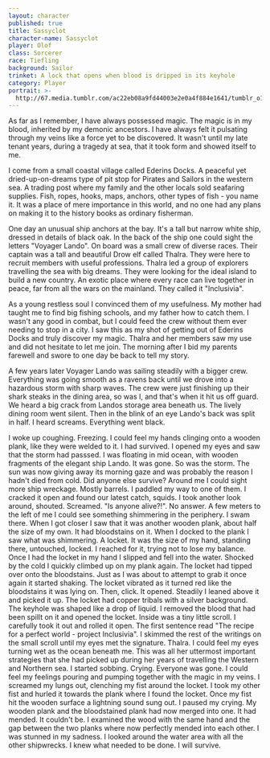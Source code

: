 ```yaml
---
layout: character
published: true
title: Sassyclot
character-name: Sassyclot
player: Olof
class: Sorcerer
race: Tiefling
background: Sailor
trinket: A lock that opens when blood is dripped in its keyhole
category: Player
portrait: >-
  http://67.media.tumblr.com/ac22eb08a9fd44003e2e0a4f884e1641/tumblr_o1llmtXcyd1sjxgryo1_r2_1280.jpg
---
```

As far as I remember, I have always possessed magic. The magic is in my blood, inherited by my demonic ancestors. I have always felt it pulsating through my veins like a force yet to be discovered. It wasn't until my late tenant years, during a tragedy at sea, that it took form and showed itself to me.

I come from a small coastal village called Ederins Docks. A peaceful yet dried-up-on-dreams type of pit stop for Pirates and Sailors in the western sea. A trading post where my family and the other locals sold seafaring supplies. Fish, ropes, hooks, maps, anchors, other types of fish - you name it. It was a place of mere importance in this world, and no one had any plans on making it to the history books as ordinary fisherman.

One day an unusual ship anchors at the bay. It's a tall but narrow white ship, dressed in details of black oak. In the back of the ship one could sight the letters "Voyager Lando". On board was a small crew of diverse races. Their captain was a tall and beautiful Drow elf called Thalra. They were here to recruit members with useful professions. Thalra led a group of explorers travelling the sea with big dreams. They were looking for the ideal island to build a new country. An exotic place where every race can live together in peace, far from all the wars on the mainland. They called it "Inclusivia".

As a young restless soul I convinced them of my usefulness. My mother had taught me to find big fishing schools, and my father how to catch them. I wasn't any good in combat, but I could feed the crew without them ever needing to stop in a city. I saw this as my shot of getting out of Ederins Docks and truly discover my magic. Thalra and her members saw my use and did not hesitate to let me join. The morning after I bid my parents farewell and swore to one day be back to tell my story.

A few years later Voyager Lando was sailing steadily with a bigger crew. Everything was going smooth as a ravens back until we drove into a hazardous storm with sharp waves. The crew were just finishing up their shark steaks in the dining area, so was I, and that's when it hit us off guard. We heard a big crack from Landos storage area beneath us. The lively dining room went silent. Then in the blink of an eye Lando's back was split in half. I heard screams. Everything went black.

I woke up coughing. Freezing. I could feel my hands clinging onto a wooden plank, like they were welded to it. I had survived. I opened my eyes and saw that the storm had passsed. I was floating in mid ocean, with wooden fragments of the elegant ship Lando. It was gone. So was the storm. The sun was now giving away its morning gaze and was probably the reason I hadn't died from cold. Did anyone else survive? Around me I could sight more ship wreckage. Mostly barrels. I paddled my way to one of them. I cracked it open and found our latest catch, squids. I took another look around, shouted. Screamed. "Is anyone alive?!". No answer. A few meters to the left of me I could see something shimmering in the periphery. I swam there. When I got closer I saw that it was another wooden plank, about half the size of my own. It had bloodstains on it. When I docked to the plank I saw what was shimmering. A locket. It was the size of my hand, standing there, untouched, locked. I reached for it, trying not to lose my balance. Once I had the locket in my hand I slipped and fell into the water. Shocked by the cold I quickly climbed up on my plank again. The locket had tipped over onto the bloodstains. Just as I was about to attempt to grab it once again it started shaking. The locket vibrated as it turned red like the bloodstains it was lying on. Then, click. It opened. Steadily I leaned above it and picked it up. The locket had copper tribals with a silver background. The keyhole was shaped like a drop of liquid. I removed the blood that had been spillt on it and opened the locket. Inside was a tiny little scroll. I carefully took it out and rolled it open. The first sentence read "The recipe for a perfect world - project Inclusivia". I skimmed the rest of the writings on the small scroll until my eyes met the signature. Thalra. I could feel my eyes turning wet as the ocean beneath me. This was all her uttermost important strategies that she had picked up during her years of travelling the Western and Northern sea. I started sobbing. Crying. Everyone was gone. I could feel my feelings pouring and pumping together with the magic in my veins. I screamed my lungs out, clenching my fist around the locket. I took my other fist and hurled it towards the plank where I found the locket. Once my fist hit the wooden surface a lightning sound sung out. I paused my crying. My wooden plank and the bloodstained plank had now merged into one. It had mended. It couldn't be. I examined the wood with the same hand and the gap between the two planks where now perfectly mended into each other. I was stunned in my sadness. I looked around the water area with all the other shipwrecks. I knew what needed to be done. I will survive.
